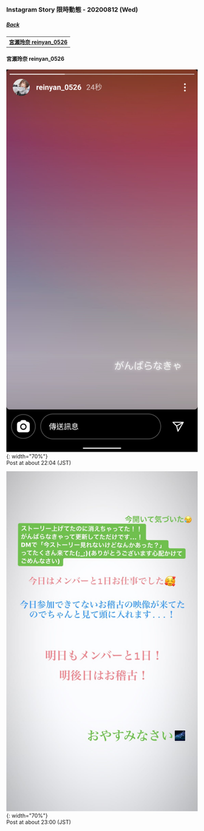 ### Instagram Story 限時動態 - 20200812 (Wed)
##### [Back](../IGstory_List.md)

<table>
<tr>
<th><a href="#reinyan_0526">宮瀬玲奈 reinyan_0526</a></th>
</tr>
</table>

<a name="reinyan_0526"></a>
#### 宮瀬玲奈 reinyan_0526

![20200812_reinyan_0526_1](../../../../Album/Instagram/IGstory/August2020/20200812/20200812_reinyan_0526_1.png){: width="70%"}  
Post at about 22:04 (JST)  

![20200812_reinyan_0526_2](../../../../Album/Instagram/IGstory/August2020/20200812/20200812_reinyan_0526_2.jpg){: width="70%"}  
Post at about 23:00 (JST)  
